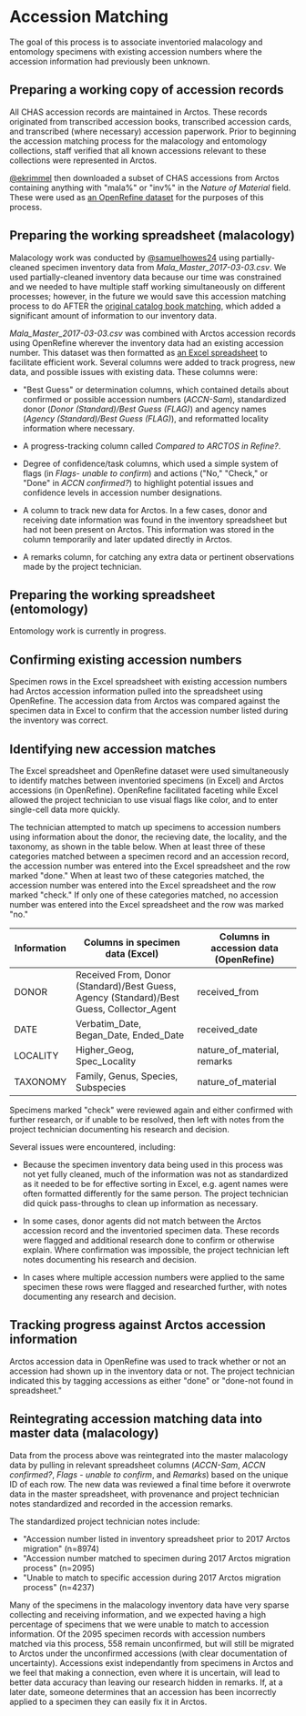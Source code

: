 # Accession Matching

The goal of this process is to associate inventoried malacology and entomology specimens with existing accession numbers where the accession information had previously been unknown.

## Preparing a working copy of accession records

All CHAS accession records are maintained in Arctos. These records originated from transcribed accession books, transcribed accession cards, and transcribed (where necessary) accession paperwork. Prior to beginning the accession matching process for the malacology and entomology collections, staff verified that all known accessions relevant to these collections were represented in Arctos.

[@ekrimmel](https://github.com/ekrimmel) then downloaded a subset of CHAS accessions from Arctos containing anything with "mala%" or "inv%" in the *Nature of Material* field. These were used as [an OpenRefine dataset]() for the purposes of this process.

## Preparing the working spreadsheet (malacology)

Malacology work was conducted by [@samuelhowes24](https://github.com/samuelhowes24) using partially-cleaned specimen inventory data from *Mala_Master_2017-03-03.csv*. We used partially-cleaned inventory data because our time was constrained and we needed to have multiple staff working simultaneously on different processes; however, in the future we would save this accession matching process to do AFTER the [original catalog book matching](original-catalog-book-matching.markdown), which added a significant amount of information to our inventory data.

*Mala_Master_2017-03-03.csv* was combined with Arctos accession records using OpenRefine wherever the inventory data had an existing accession number. This dataset was then formatted as [an Excel spreadsheet](../working-files/Mala_ACCNMatch_2017-05-23.xlxs) to facilitate efficient work. Several columns were added to track progress, new data, and possible issues with existing data. These columns were:

  - "Best Guess" or determination columns, which contained details about confirmed or possible accession numbers (*ACCN-Sam*), standardized donor (*Donor (Standard)/Best Guess (FLAG)*) and agency names (*Agency (Standard)/Best Guess (FLAG)*), and reformatted locality information where necessary.

  - A progress-tracking column called *Compared to ARCTOS in Refine?*.

  - Degree of confidence/task columns, which used a simple system of flags (in *Flags- unable to confirm*) and actions ("No," "Check," or "Done" in *ACCN confirmed?*) to highlight potential issues and confidence levels in accession number designations.

  - A column to track new data for Arctos. In a few cases, donor and receiving date information was found in the inventory spreadsheet but had not been present on Arctos. This information was stored in the column temporarily and later updated directly in Arctos.

  - A remarks column, for catching any extra data or pertinent observations made by the project technician.

## Preparing the working spreadsheet (entomology)

Entomology work is currently in progress.

## Confirming existing accession numbers

Specimen rows in the Excel spreadsheet with existing accession numbers had Arctos accession information pulled into the spreadsheet using OpenRefine. The accession data from Arctos was compared against the specimen data in Excel to confirm that the accession number listed during the inventory was correct.

## Identifying new accession matches

The Excel spreadsheet and OpenRefine dataset were used simultaneously to  identify matches between inventoried specimens (in Excel) and Arctos accessions (in OpenRefine). OpenRefine facilitated faceting while Excel allowed the project technician to use visual flags like color, and to enter single-cell data more quickly.

The technician attempted to match up specimens to accession numbers using information about the donor, the recieving date, the locality, and the taxonomy, as shown in the table below. When at least three of these categories matched between a specimen record and an accession record, the accession number was entered into the Excel spreadsheet and the row marked "done." When at least two of these categories matched, the accession number was entered into the Excel spreadsheet and the row marked "check." If only one of these categories matched, no accession number was entered into the Excel spreadsheet and the row was marked "no."

| Information | Columns in specimen data (Excel) | Columns in accession data (OpenRefine) |
| --- | --- | --- |
| DONOR | Received From, Donor (Standard)/Best Guess, Agency (Standard)/Best Guess, Collector_Agent | received_from |
| DATE | Verbatim_Date, Began_Date, Ended_Date | received_date |
| LOCALITY | Higher_Geog, Spec_Locality | nature_of_material, remarks |
| TAXONOMY | Family, Genus, Species, Subspecies | nature_of_material |

Specimens marked "check" were reviewed again and either confirmed with further research, or if unable to be resolved, then left with notes from the project technician documenting his research and decision.

Several issues were encountered, including:

  - Because the specimen inventory data being used in this process was not yet fully cleaned, much of the information was not as standardized as it needed to be for effective sorting in Excel, e.g. agent names were often formatted differently for the same person. The project technician did quick pass-throughs to clean up information as necessary.

  - In some cases, donor agents did not match between the Arctos accession record and the inventoried specimen data. These records were flagged and additional research done to confirm or otherwise explain. Where confirmation was impossible, the project technician left notes documenting his research and decision.

  - In cases where multiple accession numbers were applied to the same specimen these rows were flagged and researched further, with notes documenting any research and decision.

## Tracking progress against Arctos accession information

Arctos accession data in OpenRefine was used to track whether or not an accession had shown up in the inventory data or not. The project technician indicated this by tagging accessions as either "done" or "done-not found in spreadsheet."

## Reintegrating accession matching data into master data (malacology)

Data from the process above was reintegrated into the master malacology data by pulling in relevant spreadsheet columns (*ACCN-Sam*, *ACCN confirmed?*, *Flags - unable to confirm*, and *Remarks*) based on the unique ID of each row. The new data was reviewed a final time before it overwrote data in the master spreadsheet, with provenance and project technician notes standardized and recorded in the accession remarks.

The standardized project technician notes include:

- "Accession number listed in inventory spreadsheet prior to 2017 Arctos migration" (n=8974)
- "Accession number matched to specimen during 2017 Arctos migration process" (n=2095)
- "Unable to match to specific accession during 2017 Arctos migration process" (n=4237)

Many of the specimens in the malacology inventory data have very sparse collecting and receiving information, and we expected having a high percentage of specimens that we were unable to match to accession information. Of the 2095 specimen records with accession numbers matched via this process, 558 remain unconfirmed, but will still be migrated to Arctos under the unconfirmed accessions (with clear documentation of uncertainty). Accessions exist independantly from specimens in Arctos and we feel that making a connection, even where it is uncertain, will lead to better data accuracy than leaving our research hidden in remarks. If, at a later date, someone determines that an accession has been incorrectly applied to a specimen they can easily fix it in Arctos.
